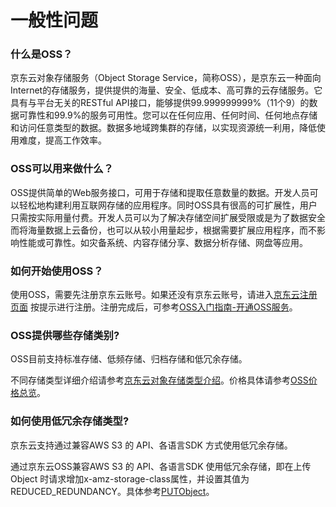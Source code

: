 

# 一般性问题

### 什么是OSS？

京东云对象存储服务（Object Storage Service，简称OSS），是京东云一种面向Internet的存储服务，提供提供的海量、安全、低成本、高可靠的云存储服务。它具有与平台无关的RESTful API接口，能够提供99.999999999%（11个9）的数据可靠性和99.9%的服务可用性。您可以在任何应用、任何时间、任何地点存储和访问任意类型的数据。数据多地域跨集群的存储，以实现资源统一利用，降低使用难度，提高工作效率。

### OSS可以用来做什么？

OSS提供简单的Web服务接口，可用于存储和提取任意数量的数据。开发人员可以轻松地构建利用互联网存储的应用程序。同时OSS具有很高的可扩展性，用户只需按实际用量付费。开发人员可以为了解决存储空间扩展受限或是为了数据安全而将海量数据上云备份，也可以从较小用量起步，根据需要扩展应用程序，而不影响性能或可靠性。如灾备系统、内容存储分享、数据分析存储、网盘等应用。

### 如何开始使用OSS？

使用OSS，需要先注册京东云账号。如果还没有京东云账号，请进入[京东云注册页面](https://user.jdcloud.com/register) 按提示进行注册。注册完成后，可参考[OSS入门指南-开通OSS服务](https://docs.jdcloud.com/cn/object-storage-service/sign-up-service-1)。

### OSS提供哪些存储类别?

OSS目前支持标准存储、低频存储、归档存储和低冗余存储。

不同存储类型详细介绍请参考[京东云对象存储类型介绍](https://docs.jdcloud.com/cn/object-storage-service/storageclass-overview)。价格具体请参考[OSS价格总览](https://docs.jdcloud.com/cn/object-storage-service/price-overview)。

### 如何使用低冗余存储类型?

京东云支持通过兼容AWS S3 的 API、各语言SDK 方式使用低冗余存储。

通过京东云OSS兼容AWS S3 的 API、各语言SDK 使用低冗余存储，即在上传Object 时请求增加x-amz-storage-class属性，并设置其值为REDUCED_REDUNDANCY。具体参考[PUTObject](https://github.com/jdcloud-cmw/oss/blob/master/S3-API-Document/Operations-on-Objects/Put-Object.md)。
